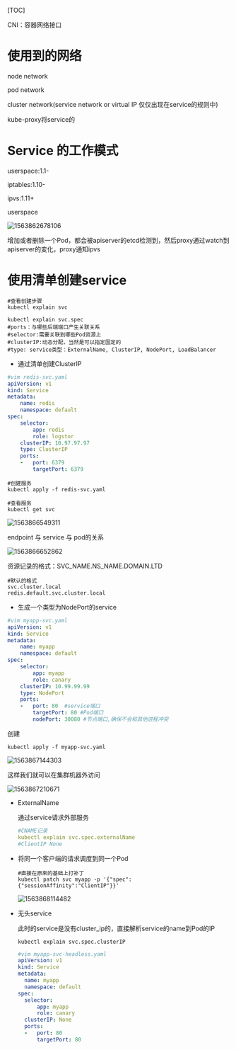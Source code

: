 [TOC]





CNI：容器网络接口

# 使用到的网络

node network

pod network

cluster network(service network or virtual IP 仅仅出现在service的规则中)

kube-proxy将service的



# Service 的工作模式

userspace:1.1-

iptables:1.10-

ipvs:1.11+

userspace

![1563862678106](E:\git-workspace\note\images\docker\1563862678106.png)

增加或者删除一个Pod，都会被apiserver的etcd检测到，然后proxy通过watch到apiserver的变化，proxy通知ipvs

# 使用清单创建service

```shell
#查看创建步骤
kubectl explain svc

kubectl explain svc.spec
#ports：与哪些后端端口产生关联关系
#selector:需要关联到哪些Pod资源上
#clusterIP:动态分配，当然是可以指定固定的
#type: service类型：ExternalName, ClusterIP, NodePort, LoadBalancer
```

* 通过清单创建ClusterIP

```yaml
#vim redis-svc.yaml
apiVersion: v1
kind: Service
metadata:
	name: redis
	namespace: default
spec:
	selector: 
		app: redis
		role: logstor
	clusterIP: 10.97.97.97
	type: ClusterIP
	ports:
	-	port: 6379 
		targetPort: 6379
```

```shell
#创建服务
kubectl apply -f redis-svc.yaml

#查看服务
kubectl get svc
```

![1563866549311](E:\git-workspace\note\images\docker\1563866549311.png)

endpoint 与 service 与 pod的关系

![1563866652862](E:\git-workspace\note\images\docker\1563866652862.png)

资源记录的格式：SVC_NAME.NS_NAME.DOMAIN.LTD

```shell
#默认的格式
svc.cluster.local
redis.default.svc.cluster.local
```

* 生成一个类型为NodePort的service

```yaml
#vim myapp-svc.yaml
apiVersion: v1
kind: Service
metadata:
	name: myapp
	namespace: default
spec:
	selector: 
		app: myapp
		role: canary
	clusterIP: 10.99.99.99
	type: NodePort
	ports:
	-	port: 80  #service端口
		targetPort: 80 #Pod端口
		nodePort: 30080 #节点端口,确保不会和其他进程冲突
```

创建

```shell
kubectl apply -f myapp-svc.yaml
```

![1563867144303](E:\git-workspace\note\images\docker\1563867144303.png)

这样我们就可以在集群机器外访问

![1563867210671](E:\git-workspace\note\images\docker\1563867210671.png)



* ExternalName

  通过service请求外部服务

  ```yaml
  #CNAME记录
  kubectl explain svc.spec.externalName
  #ClientIP None
  ```

* 将同一个客户端的请求调度到同一个Pod

  ```shell
  #直接在原来的基础上打补丁
  kubectl patch svc myapp -p '{"spec":{"sessionAffinity":"ClientIP"}}'
  ```

  ![1563868114482](E:\git-workspace\note\images\docker\1563868114482.png)

* 无头service

  此时的service是没有cluster_ip的，直接解析service的name到Pod的IP

  ```shell
  kubectl explain svc.spec.clusterIP
  ```

  ```yaml
  #vim myapp-svc-headless.yaml
  apiVersion: v1
  kind: Service
  metadata:
  	name: myapp
  	namespace: default
  spec:
  	selector: 
  		app: myapp
  		role: canary
  	clusterIP: None
  	ports:
  	-	port: 80
  		targetPort: 80
  ```

  